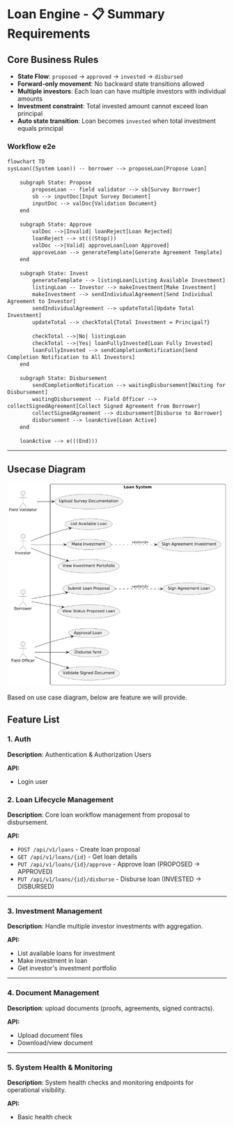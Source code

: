 # Loan Engine - 📋 Summary Requirements
## Core Business Rules
- **State Flow**: `proposed` → `approved` → `invested` → `disbursed`
- **Forward-only movement**: No backward state transitions allowed
- **Multiple investors**: Each loan can have multiple investors with individual amounts
- **Investment constraint**: Total invested amount cannot exceed loan principal
- **Auto state transition**: Loan becomes `invested` when total investment equals principal

### Workflow e2e
```mermaid
flowchart TD
sysLoan((System Loan)) -- borrower --> proposeLoan[Propose Loan]

    subgraph State: Propose
        proposeLoan -- field validator --> sb[Survey Borrower]
        sb --> inputDoc[Input Survey Document]
        inputDoc --> valDoc{Validation Document}
    end

    subgraph State: Approve
        valDoc -->|Invalid| loanReject[Loan Rejected]
        loanReject --> st(((Stop)))
        valDoc -->|Valid| approveLoan[Loan Approved]
        approveLoan --> generateTemplate[Generate Agreement Template]
    end

    subgraph State: Invest
        generateTemplate --> listingLoan[Listing Available Investment]
        listingLoan -- Investor --> makeInvestment[Make Investment]
        makeInvestment --> sendIndividualAgreement[Send Individual Agreement to Investor]
        sendIndividualAgreement --> updateTotal[Update Total Investment]
        updateTotal --> checkTotal{Total Investment = Principal?}

        checkTotal -->|No| listingLoan
        checkTotal -->|Yes| loanFullyInvested[Loan Fully Invested]
        loanFullyInvested --> sendCompletionNotification[Send Completion Notification to All Investors]
    end

    subgraph State: Disbursement
        sendCompletionNotification --> waitingDisbursement[Waiting for Disbursement]
        waitingDisbursement -- Field Officer --> collectSignedAgreement[Collect Signed Agreement from Borrower]
        collectSignedAgreement --> disbursement[Disburse to Borrower]
        disbursement --> loanActive[Loan Active]
    end

    loanActive --> e(((End)))

```
---
## Usecase Diagram
![img.png](diagram/output/usecase-diagram.png)

Based on use case diagram, below are feature we will provide.

## Feature List
### 1. Auth
**Description**: Authentication & Authorization Users

**API:**
- Login user

### 2. Loan Lifecycle Management
**Description**: Core loan workflow management from proposal to disbursement.

**API:**
- `POST /api/v1/loans` - Create loan proposal
- `GET /api/v1/loans/{id}` - Get loan details
- `PUT /api/v1/loans/{id}/approve` - Approve loan (PROPOSED → APPROVED)
- `PUT /api/v1/loans/{id}/disburse` - Disburse loan (INVESTED → DISBURSED)

---

### 3. Investment Management
**Description**: Handle multiple investor investments with aggregation.

**API:**
- List available loans for investment
- Make investment in loan
- Get investor's investment portfolio

---

### 4. Document Management
**Description**: upload documents (proofs, agreements, signed contracts).

**API:**
- Upload document files
- Download/view document

---

### 5. System Health & Monitoring
**Description**: System health checks and monitoring endpoints for operational visibility.

**API:**
- Basic health check


